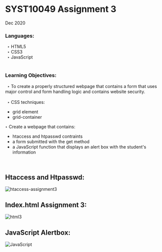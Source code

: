 # SYST10049 Assignment 3

Dec 2020<br />

### **Languages:**<br />
  &ensp;‣ HTML5<br />
  &ensp;‣ CSS3<br />
   &ensp;‣ JavaScript<br /><br />
  
### **Learning Objectives:**<br />
  &ensp;‣ To create a properly structured webpage that contains a form that uses major control and form handling logic and contains website security.<br /><br/>
  &ensp;‣ CSS techniques:
  - grid element
  - grid-container <br />

‣ Create a webpage that contains:
- htaccess and htpasswd contraints
- a form submitted with the get method
- a JavaScript function that displays an alert box with the student's information

<br /> 

## Htaccess and Htpasswd:
![htaccess-assignment3](https://user-images.githubusercontent.com/78629005/136607906-91697c0d-a2a5-46ff-be2c-b8bfd19f19eb.png)
<br />

## Index.html Assignment 3:
![html3](https://user-images.githubusercontent.com/78629005/136606556-e9ad8327-a6e1-43b3-9e5a-1eaf6e04a1ac.png)
<br />

## JavaScript Alertbox:
![JavaScript](https://user-images.githubusercontent.com/78629005/136608901-936f86f2-62d5-4850-84f3-d3a061c1a591.png)

